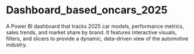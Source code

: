 # Dashboard_based_oncars_2025
A Power BI dashboard that tracks 2025 car models, performance metrics, sales trends, and market share by brand. It features interactive visuals, filters, and slicers to provide a dynamic, data-driven view of the automotive industry.
